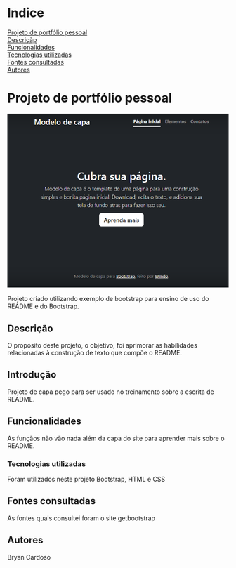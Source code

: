 # Indice

[Projeto de portfólio pessoal](#projeto-de-portf%C3%B3lio-pessoal)  
[Descriçãp](#descri%C3%A7a%C3%B5)  
[Funcionalidades](#introdu%C3%A7%C3%A3o)  
[Tecnologias utilizadas](#funcionalidades)  
[Fontes consultadas](#fontes-consultadas)  
[Autores](#autores)  

# Projeto de portfólio pessoal  

![Capa do projeto](img/capa.PNG.png)

Projeto criado utilizando exemplo de bootstrap para ensino de uso do README e do Bootstrap.

##   Descrição 
O propósito deste projeto, o objetivo, foi aprimorar as habilidades relacionadas à construção de texto que compõe o README.
##   Introdução
Projeto de capa pego para ser usado no treinamento sobre a escrita de README.
##   Funcionalidades
As funçãos não vão nada além da capa do site para aprender mais sobre o README.
### Tecnologias utilizadas
Foram utilizados neste projeto Bootstrap, HTML e CSS
## Fontes consultadas
As fontes quais consultei foram o site getbootstrap
## Autores
Bryan Cardoso